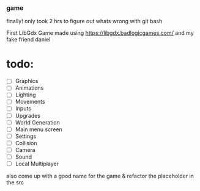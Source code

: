 ### game
finally! only took 2 hrs to figure out whats wrong with git bash

First LibGdx Game made
using https://libgdx.badlogicgames.com/
and my fake friend daniel
# todo:
- [ ] Graphics
- [ ] Animations
- [ ] Lighting
- [ ] Movements
- [ ] Inputs
- [ ] Upgrades
- [ ] World Generation
- [ ] Main menu screen
- [ ] Settings
- [ ] Collision
- [ ] Camera
- [ ] Sound
- [ ] Local Multiplayer

also come up with a good name for the game & refactor the placeholder in the src
